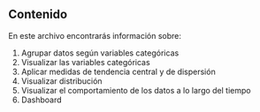 ## Contenido

En este archivo encontrarás información sobre:

1. Agrupar datos según variables categóricas
2. Visualizar las variables categóricas
3. Aplicar medidas de tendencia central y de dispersión
4. Visualizar distribución
5. Visualizar el comportamiento de los datos a lo largo del tiempo
6. Dashboard


